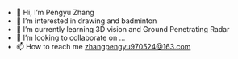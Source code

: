 - 👋 Hi, I’m Pengyu Zhang
- 👀 I’m interested in drawing and badminton
- 🌱 I’m currently learning 3D vision and Ground Penetrating Radar
- 💞️ I’m looking to collaborate on ...
- 📫 How to reach me zhangpengyu970524@163.com

<!---
Pyxel970524/Pyxel970524 is a ✨ special ✨ repository because its `README.md` (this file) appears on your GitHub profile.
You can click the Preview link to take a look at your changes.
--->
